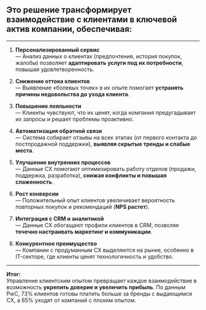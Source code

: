 ## Это решение **трансформирует взаимодействие с клиентами в ключевой актив компании**, обеспечивая:  

---

1. **Персонализированный сервис**  
   — Анализ данных о клиентах (предпочтения, история покупок, жалобы) позволяет **адаптировать услуги под их потребности**, повышая удовлетворенность.  

2. **Снижение оттока клиентов**  
   — Выявление «болевых точек» в их опыте помогает **устранять причины недовольства до ухода клиента**.  

3. **Повышение лояльности**  
   — Клиенты чувствуют, что их ценят, когда компания предугадывает их запросы и решает проблемы проактивно.  

4. **Автоматизация обратной связи**  
   — Система собирает отзывы на всех этапах (от первого контакта до постпродажной поддержки), **выявляя скрытые тренды и слабые места**.  

5. **Улучшение внутренних процессов**  
   — Данные CX помогают оптимизировать работу отделов (продажи, поддержка, разработка), **снижая конфликты и повышая слаженность**.  

6. **Рост конверсии**  
   — Положительный опыт клиентов увеличивает вероятность повторных покупок и рекомендаций (**NPS растет**).  

7. **Интеграция с CRM и аналитикой**  
   — Данные CX обогащают профили клиентов в CRM, позволяя **точечно настраивать маркетинг и коммуникации**.  

8. **Конкурентное преимущество**  
   — Компании с продуманным CX выделяются на рынке, особенно в IT-секторе, где клиенты ценят технологичность и удобство.  

---

**Итог:**  
Управление клиентским опытом превращает каждое взаимодействие в возможность **укрепить доверие и увеличить прибыль**. По данным PwC, 73% клиентов готовы платить больше за бренды с выдающимся CX, а 65% уходят от компаний с плохим опытом.